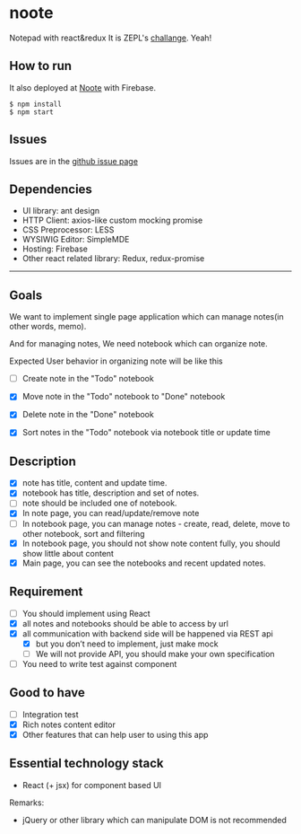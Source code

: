 # noote
Notepad with react&redux
It is ZEPL's [challange](https://github.com/ZEPL/front-end-challenge/tree/master/notes-app). Yeah!

## How to run
It also deployed at [Noote](https://nootebook-zepl.firebaseapp.com/) with Firebase.
```
$ npm install
$ npm start
```

## Issues
Issues are in the [github issue page](https://github.com/milooy/noote/issues/)

## Dependencies
- UI library: ant design
- HTTP Client: axios-like custom mocking promise
- CSS Preprocessor: LESS
- WYSIWIG Editor: SimpleMDE
- Hosting: Firebase
- Other react related library: Redux, redux-promise

---

## Goals
We want to implement single page application which can manage notes(in other words, memo).

And for managing notes, We need notebook which can organize note.

Expected User behavior in organizing note will be like this

 - [ ] Create note in the "Todo" notebook
 - [x] Move note in the "Todo" notebook to "Done" notebook
 - [x] Delete note in the "Done" notebook
 - [x] Sort notes in the "Todo" notebook via notebook title or update time


## Description
- [x] note has title, content and update time.
- [x] notebook has title, description and set of notes.
- [ ] note should be included one of notebook.
- [x] In note page, you can read/update/remove note
- [ ] In notebook page, you can manage notes - create, read, delete, move to other notebook, sort and filtering
- [x] In notebook page, you should not show note content fully, you should show little about content
- [x] Main page, you can see the notebooks and recent updated notes.

## Requirement
- [ ] You should implement using React
- [x] all notes and notebooks should be able to access by url
- [x] all communication with backend side will be happened via REST api
    - [x] but you don’t need to implement, just make mock
    - [ ] We will not provide API, you should make your own specification
- [ ] You need to write test against component

## Good to have
- [ ] Integration test
- [x] Rich notes content editor
- [x] Other features that can help user to using this app

## Essential technology stack
- React (+ jsx) for component based UI

Remarks:
+ jQuery or other library which can manipulate DOM is not recommended